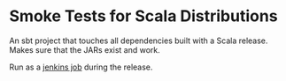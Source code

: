 # Smoke Tests for Scala Distributions

An sbt project that touches all dependencies built with a Scala release. Makes sure that the JARs exist and work.

Run as a [jenkins job](https://scala-ci.typesafe.com/job/scala-2.11.x-release-smoketest/) during the release.
